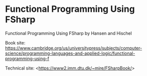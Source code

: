 # Functional Programming Using FSharp

Functional Programming Using FSharp by  Hansen and Hischel

Book site: <https://www.cambridge.org/us/universitypress/subjects/computer-science/programming-languages-and-applied-logic/functional-programming-using-f>

Technical site: <<https://www2.imm.dtu.dk/~mire/FSharpBook/>>
